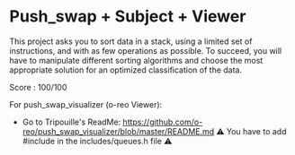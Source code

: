 # Push_swap + Subject + Viewer
This project asks you to sort data in a stack, using a limited set of instructions, and with as few operations as possible. To succeed, you will have to manipulate different sorting algorithms and choose the most appropriate solution for an optimized classification of the data.

Score : 100/100

For push_swap_visualizer (o-reo Viewer): 
- Go to Tripouille's ReadMe: https://github.com/o-reo/push_swap_visualizer/blob/master/README.md
⚠️ You have to add #include<string> in the includes/queues.h file ⚠️

